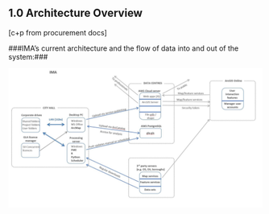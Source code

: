 
## 1.0 Architecture Overview

[c+p from procurement docs]

###IMA’s current architecture and the flow of data into and out of the system:###

![](images/ima_tech_Aug19.jpg)


